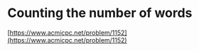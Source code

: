 # Counting the number of words

[https://www.acmicpc.net/problem/1152](https://www.acmicpc.net/problem/1152)
